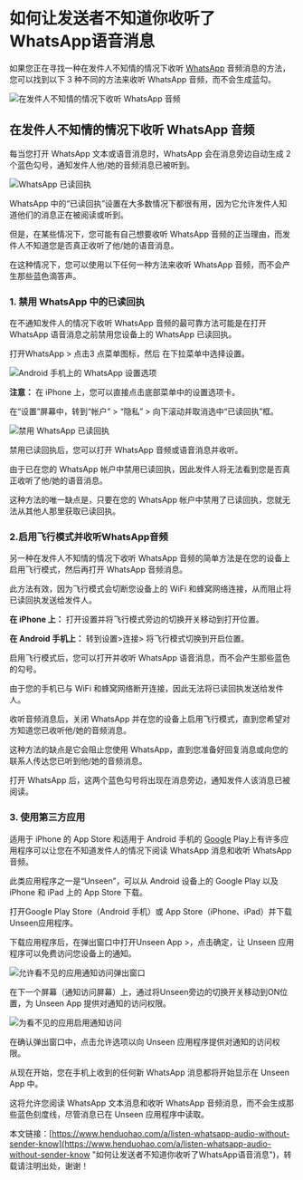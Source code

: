 # 如何让发送者不知道你收听了WhatsApp语音消息
如果您正在寻找一种在发件人不知情的情况下收听 [WhatsApp](https://www.henduohao.com/tag/whatsapp "WhatsApp Messenger（简称WhatsApp）是一款用于智能手机之间通讯的应用程序，支持iPhone手机和Android手机。可免费从发送手机短信转为使用WhatsApp程序，以发送和接收信息、图片、音频文件和视频信息。") 音频消息的方法，您可以找到以下 3 种不同的方法来收听 WhatsApp 音频，而不会生成蓝勾。

![在发件人不知情的情况下收听 WhatsApp 音频](https://p3-juejin.byteimg.com/tos-cn-i-k3u1fbpfcp/6fdd915942164d6a8ee8ca8cf101ef0c~tplv-k3u1fbpfcp-zoom-1.image)

## 在发件人不知情的情况下收听 WhatsApp 音频

每当您打开 WhatsApp 文本或语音消息时，WhatsApp 会在消息旁边自动生成 2 个蓝色勾号，通知发件人他/她的音频消息已被听到。

![WhatsApp 已读回执](https://p3-juejin.byteimg.com/tos-cn-i-k3u1fbpfcp/894a49cb3ecf49e6a2ac2ca65ea254f0~tplv-k3u1fbpfcp-zoom-1.image)

WhatsApp 中的“已读回执”设置在大多数情况下都很有用，因为它允许发件人知道他们的消息正在被阅读或听到。

但是，在某些情况下，您可能有自己想要收听 WhatsApp 音频的正当理由，而发件人不知道您是否真正收听了他/她的语音消息。

在这种情况下，您可以使用以下任何一种方法来收听 WhatsApp 音频，而不会产生那些蓝色滴答声。

### 1. 禁用 WhatsApp 中的已读回执

在不通知发件人的情况下收听 WhatsApp 音频的最可靠方法可能是在打开 WhatsApp 语音消息之前禁用您设备上的 WhatsApp 已读回执。

打开WhatsApp > 点击3 点菜单图标，然后 在下拉菜单中选择设置。

![Android 手机上的 WhatsApp 设置选项](https://p3-juejin.byteimg.com/tos-cn-i-k3u1fbpfcp/bba05de8c36449938f5d2083a1cc0fa7~tplv-k3u1fbpfcp-zoom-1.image)

**注意：** 在 iPhone 上，您可以直接点击底部菜单中的设置选项卡。

在“设置”屏幕中，转到“帐户” > “隐私” > 向下滚动并取消选中“已读回执”框。 

![禁用 WhatsApp 已读回执](https://p3-juejin.byteimg.com/tos-cn-i-k3u1fbpfcp/188f1460fdfb47c8b4002cb974d46efc~tplv-k3u1fbpfcp-zoom-1.image)

禁用已读回执后，您可以打开 WhatsApp 音频或语音消息并收听。

由于已在您的 WhatsApp 帐户中禁用已读回执，因此发件人将无法看到您是否真正收听了他/她的语音消息。

这种方法的唯一缺点是，只要在您的 WhatsApp 帐户中禁用了已读回执，您就无法从其他人那里获取已读回执。

### 2.启用飞行模式并收听WhatsApp音频

另一种在发件人不知情的情况下收听 WhatsApp 音频的简单方法是在您的设备上启用飞行模式，然后再打开 WhatsApp 音频消息。

此方法有效，因为飞行模式会切断您设备上的 WiFi 和蜂窝网络连接，从而阻止将已读回执发送给发件人。

**在 iPhone 上：** 打开设置并将飞行模式旁边的切换开关移动到打开位置。

**在 Android 手机上：** 转到设置>连接> 将飞行模式切换到开启位置。

启用飞行模式后，您可以打开并收听 WhatsApp 语音消息，而不会产生那些蓝色的勾号。

由于您的手机已与 WiFi 和蜂窝网络断开连接，因此无法将已读回执发送给发件人。

收听音频消息后，关闭 WhatsApp 并在您的设备上启用飞行模式，直到您希望对方知道您已收听他/她的音频消息。

这种方法的缺点是它会阻止您使用 WhatsApp，直到您准备好回复消息或向您的联系人传达您已听到他/她的音频消息。

打开 WhatsApp 后，这两个蓝色勾号将出现在消息旁边，通知发件人该消息已被阅读。

### 3. 使用第三方应用

适用于 iPhone 的 App Store 和适用于 Android 手机的 [Google](https://www.henduohao.com/tag/google "Google（中文譯名：谷歌）為Alphabet（字母控股）的子公司，业务范围涵盖互联网广告、互联网搜索、云计算等领域，全球最大的搜索引擎。") Play上有许多应用程序可以让您在不知道发件人的情况下阅读 WhatsApp 消息和收听 WhatsApp 音频。

此类应用程序之一是“Unseen”，可以从 Android 设备上的 Google Play 以及 iPhone 和 iPad 上的 App Store 下载。

打开Google Play Store（Android 手机）或 App Store（iPhone、iPad）并下载Unseen应用程序。

下载应用程序后，在弹出窗口中打开Unseen App >，点击确定，让 Unseen 应用程序可以免费访问您设备上的通知。

![允许看不见的应用通知访问弹出窗口](https://p3-juejin.byteimg.com/tos-cn-i-k3u1fbpfcp/92d6933349e14297b36a0049e4af9480~tplv-k3u1fbpfcp-zoom-1.image)

在下一个屏幕（通知访问屏幕）上，通过将Unseen旁边的切换开关移动到ON位置，为 Unseen App 提供对通知的访问权限。

![为看不见的应用启用通知访问](https://p3-juejin.byteimg.com/tos-cn-i-k3u1fbpfcp/8cbda2e624e54cdfbfda31fdee87e8a0~tplv-k3u1fbpfcp-zoom-1.image)

在确认弹出窗口中，点击允许选项以向 Unseen 应用程序提供对通知的访问权限。

从现在开始，您在手机上收到的任何新 WhatsApp 消息都将开始显示在 Unseen App 中。

这将允许您阅读 WhatsApp 文本消息和收听 WhatsApp 音频消息，而不会生成那些蓝色刻度线，尽管消息已在 Unseen 应用程序中读取。

本文链接：[https://www.henduohao.com/a/listen-whatsapp-audio-without-sender-know](https://www.henduohao.com/a/listen-whatsapp-audio-without-sender-know "如何让发送者不知道你收听了WhatsApp语音消息")，转载请注明出处，谢谢！
